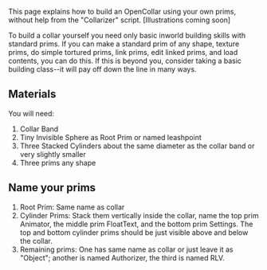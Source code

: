 This page explains how to build an OpenCollar using your own prims, without help from the "Collarizer" script. [Illustrations coming soon]  

To build a collar yourself you need only basic inworld building skills with standard prims. If you can make a standard prim of any shape, texture prims, do simple tortured prims, link prims, edit linked prims, and load contents, you can do this.  If this is beyond you, consider taking a basic building class--it will pay off down the line in many ways.  

## Materials
You will need:
1. Collar Band  
2. Tiny Invisible Sphere as Root Prim or named leashpoint
3. Three Stacked Cylinders about the same diameter as the collar band or very slightly smaller
4. Three prims any shape

## Name your prims
1. Root Prim: Same name as collar
2. Cylinder Prims:  Stack them vertically inside the collar, name the top prim Animator, the middle prim FloatText, and the bottom prim Settings. The top and bottom cylinder prims should be just visible above and below the collar.
3. Remaining prims: One has same name as collar or just leave it as "Object"; another is named Authorizer, the third is named RLV.
